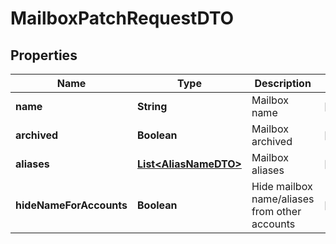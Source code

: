 # MailboxPatchRequestDTO

## Properties
Name | Type | Description | Notes
------------ | ------------- | ------------- | -------------
**name** | **String** | Mailbox name |  [optional]
**archived** | **Boolean** | Mailbox archived |  [optional]
**aliases** | [**List&lt;AliasNameDTO&gt;**](AliasNameDTO.md) | Mailbox aliases |  [optional]
**hideNameForAccounts** | **Boolean** | Hide mailbox name/aliases from other accounts |  [optional]
